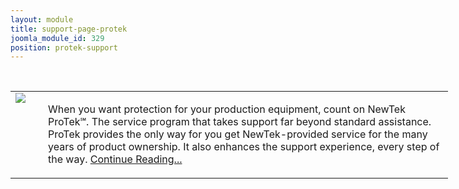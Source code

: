 ```yaml
---
layout: module
title: support-page-protek
joomla_module_id: 329
position: protek-support
---
```

<p>&nbsp;</p>
<table style="width: 700px;" border="0" cellpadding="0" cellspacing="0">
<tbody>
<tr valign="top">
<td><a href="support/protek.html"><img src="{{"images/stories/marketing/buttons/protek-button.jpg" | cdn }}" style="margin-right: 20px; border-radius: 10;" border="0" /></a></td>
<td>
<p>When you want protection for your production equipment, count on NewTek ProTek℠. The service program that takes support far beyond standard assistance. ProTek provides the only way for you get NewTek-provided service for the many years of product ownership. It also enhances the support experience, every step of the way. <a href="support/protek.html">Continue Reading...</a></p>
</td>
</tr>
</tbody>
</table>
